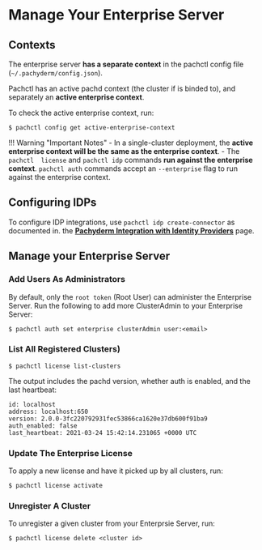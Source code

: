 # Manage Your Enterprise Server

## Contexts
The enterprise server **has a separate context** in the pachctl config file (`~/.pachyderm/config.json`).

Pachctl has an active pachd context (the cluster if is binded to), 
and separately an **active enterprise context**. 

To check the active enterprise context, run:
```shell
$ pachctl config get active-enterprise-context
```

!!! Warning "Important Notes"
    - In a single-cluster deployment, the **active enterprise context will be the same as the enterprise context**.
    - The `pachctl  license` and `pachctl idp` commands **run against the enterprise context**. 
`pachctl auth` commands accept an `--enterprise` flag to run against the enterprise context.

## Configuring IDPs
To configure IDP integrations, use `pachctl idp create-connector` as documented in. 
the [**Pachyderm Integration with Identity Providers**](../../authentication/idp-dex.md) page.

## Manage your Enterprise Server

### Add Users As Administrators
By default, only the `root token` (Root User) can administer the Enterprise Server. 
Run the following to add more ClusterAdmin to your Enterprise Server:
```shell
$ pachctl auth set enterprise clusterAdmin user:<email>
```

### List All Registered Clusters)
```shell
$ pachctl license list-clusters
```	
The output includes the pachd version, whether auth is enabled, and the last heartbeat:
```
id: localhost
address: localhost:650
version: 2.0.0-3fc220792931fec53866ca1620e37db600f91ba9
auth_enabled: false
last_heartbeat: 2021-03-24 15:42:14.231065 +0000 UTC
```

### Update The Enterprise License
To apply a new license and have it picked up by all clusters, run:
```shell
$ pachctl license activate
```

### Unregister A Cluster
To unregister a given cluster from your Enterprsie Server, run:
```shell
$ pachctl license delete <cluster id>
```

